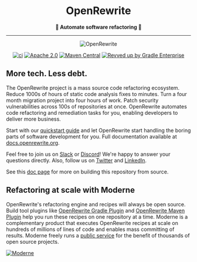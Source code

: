 <h1 align="center">OpenRewrite</h1>
<p align="center"><i></i><b>🎉 Automate software refactoring 🎉</b></i></p>

---

<p align="center">
    <img src="doc/OpenRewrite.gif" alt="OpenRewrite"/>
</p>

<div align="center">

<!-- Keep the gap above this line, otherwise they won't render correctly! -->
[![ci](https://github.com/openrewrite/rewrite-analysis/actions/workflows/ci.yml/badge.svg)](https://github.com/openrewrite/rewrite-analysis/actions/workflows/ci.yml)
[![Apache 2.0](https://img.shields.io/github/license/openrewrite/rewrite.svg)](https://www.apache.org/licenses/LICENSE-2.0)
[![Maven Central](https://img.shields.io/maven-central/v/org.openrewrite/rewrite-java.svg)](https://mvnrepository.com/artifact/org.openrewrite/rewrite-java)
[![Revved up by Gradle Enterprise](https://img.shields.io/badge/Revved%20up%20by-Gradle%20Enterprise-06A0CE?logo=Gradle&labelColor=02303A)](https://ge.openrewrite.org/scans)
</div>

## More tech. Less debt.

The OpenRewrite project is a mass source code refactoring ecosystem. Reduce 1000s of hours of static code analysis fixes to minutes. Turn a four month migration project into four hours of work. Patch security vulnerabilities across 100s of repositories at once. OpenRewrite automates code refactoring and remediation tasks for you, enabling developers to deliver more business.

Start with our [quickstart guide](https://docs.openrewrite.org/running-recipes/getting-started) and let OpenRewrite start handling the boring parts of software development for you. Full documentation available at [docs.openrewrite.org](https://docs.openrewrite.org/).

Feel free to join us on [Slack](https://join.slack.com/t/rewriteoss/shared_invite/zt-nj42n3ea-b~62rIHzb3Vo0E1APKCXEA) or [Discord](https://discord.gg/xk3ZKrhWAb)! We're happy to answer your questions directly. Also, follow us on [Twitter](https://twitter.com/moderneinc) and [LinkedIn](https://www.linkedin.com/company/moderneinc).

See this [doc page](https://docs.openrewrite.org/reference/building-openrewrite-from-source) for more on building this repository from source.

## Refactoring at scale with Moderne

OpenRewrite's refactoring engine and recipes will always be open source. Build tool plugins like [OpenRewrite Gradle Plugin](https://docs.openrewrite.org/reference/gradle-plugin-configuration) and [OpenRewrite Maven Plugin](https://docs.openrewrite.org/reference/rewrite-maven-plugin) help you run these recipes on one repository at a time. Moderne is a complementary product that executes OpenRewrite recipes at scale on hundreds of millions of lines of code and enables mass committing of results. Moderne freely runs a [public service](https://public.moderne.io) for the benefit of thousands of open source projects.

[![Moderne](./doc/video_preview.png)](https://youtu.be/Mq6bKAeGCz0)

